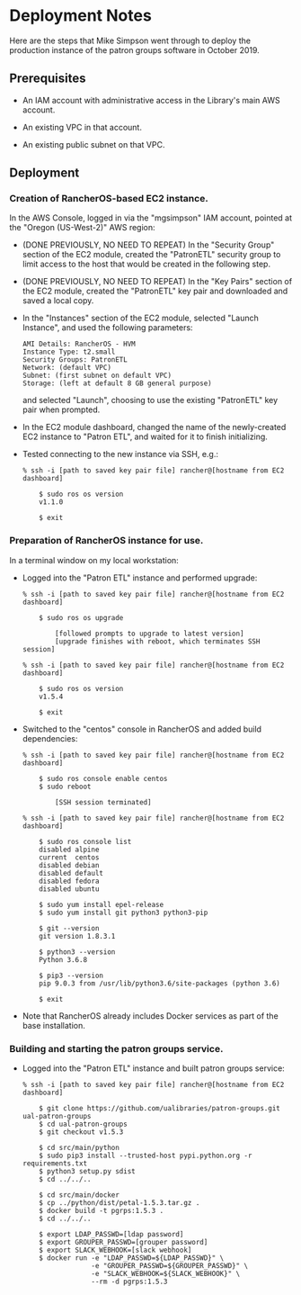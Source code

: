 # Deployment Notes

Here are the steps that Mike Simpson went through to deploy the
production instance of the patron groups software in October 2019.

## Prerequisites

*   An IAM account with administrative access in the Library's main
    AWS account.
    
*   An existing VPC in that account.

*   An existing public subnet on that VPC.

## Deployment

### Creation of RancherOS-based EC2 instance.

In the AWS Console, logged in via the "mgsimpson" IAM account, pointed
at the "Oregon (US-West-2)" AWS region:

*   (DONE PREVIOUSLY, NO NEED TO REPEAT) In the "Security Group"
    section of the EC2 module, created the "PatronETL" security group
    to limit access to the host that would be created in the following
    step.
    
*   (DONE PREVIOUSLY, NO NEED TO REPEAT) In the "Key Pairs" section of
    the EC2 module, created the "PatronETL" key pair and downloaded
    and saved a local copy.

*   In the "Instances" section of the EC2 module, selected "Launch
    Instance", and used the following parameters:
    
        AMI Details: RancherOS - HVM
        Instance Type: t2.small
        Security Groups: PatronETL
        Network: (default VPC)
        Subnet: (first subnet on default VPC)
        Storage: (left at default 8 GB general purpose)
        
    and selected "Launch", choosing to use the existing "PatronETL"
    key pair when prompted.
    
*   In the EC2 module dashboard, changed the name of the newly-created
    EC2 instance to "Patron ETL", and waited for it to finish
    initializing.
    
*   Tested connecting to the new instance via SSH, e.g.:

        % ssh -i [path to saved key pair file] rancher@[hostname from EC2 dashboard]
        
            $ sudo ros os version
            v1.1.0
            
            $ exit

### Preparation of RancherOS instance for use.

In a terminal window on my local workstation:

*   Logged into the "Patron ETL" instance and performed upgrade:

        % ssh -i [path to saved key pair file] rancher@[hostname from EC2 dashboard]
        
            $ sudo ros os upgrade
    
                [followed prompts to upgrade to latest version]
                [upgrade finishes with reboot, which terminates SSH session]
        
        % ssh -i [path to saved key pair file] rancher@[hostname from EC2 dashboard]
        
            $ sudo ros os version
            v1.5.4
            
            $ exit
            
*   Switched to the "centos" console in RancherOS and added build dependencies:

        % ssh -i [path to saved key pair file] rancher@[hostname from EC2 dashboard]
        
            $ sudo ros console enable centos
            $ sudo reboot
            
                [SSH session terminated]

        % ssh -i [path to saved key pair file] rancher@[hostname from EC2 dashboard]
        
            $ sudo ros console list
            disabled alpine
            current  centos
            disabled debian
            disabled default
            disabled fedora
            disabled ubuntu
            
            $ sudo yum install epel-release
            $ sudo yum install git python3 python3-pip
            
            $ git --version
            git version 1.8.3.1
            
            $ python3 --version
            Python 3.6.8
            
            $ pip3 --version
			pip 9.0.3 from /usr/lib/python3.6/site-packages (python 3.6)
            
            $ exit
            
*   Note that RancherOS already includes Docker services as part of
    the base installation.

### Building and starting the patron groups service.

*   Logged into the "Patron ETL" instance and built patron groups service:

        % ssh -i [path to saved key pair file] rancher@[hostname from EC2 dashboard]
        
            $ git clone https://github.com/ualibraries/patron-groups.git ual-patron-groups
            $ cd ual-patron-groups
            $ git checkout v1.5.3
            
            $ cd src/main/python
            $ sudo pip3 install --trusted-host pypi.python.org -r requirements.txt
            $ python3 setup.py sdist
            $ cd ../../..
            
            $ cd src/main/docker
            $ cp ../python/dist/petal-1.5.3.tar.gz .
            $ docker build -t pgrps:1.5.3 .
            $ cd ../../..

            $ export LDAP_PASSWD=[ldap password]
            $ export GROUPER_PASSWD=[grouper password]
            $ export SLACK_WEBHOOK=[slack webhook]
            $ docker run -e "LDAP_PASSWD=${LDAP_PASSWD}" \
                         -e "GROUPER_PASSWD=${GROUPER_PASSWD}" \
                         -e "SLACK_WEBHOOK=${SLACK_WEBHOOK}" \
                         --rm -d pgrps:1.5.3
